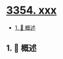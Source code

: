 # [3354. xxx](https://github.com/Tdahuyou/TNotes.leetcode/tree/main/notes/3354.%20xxx)

<!-- region:toc -->

- [1. 📝 概述](#1--概述)

<!-- endregion:toc -->

## 1. 📝 概述
